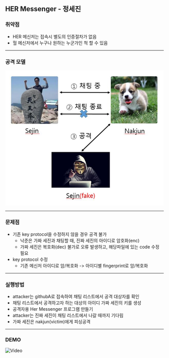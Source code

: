 ## HER Messenger - 정세진

### 취약점
- HER 메신저는 접속시 별도의 인증절차가 없음
- 헐 메신저에서 누구나 원하는 누군가인 척 할 수 있음

---
### 공격 모델
![attack](images/attack.jpg)

---
### 문제점
- 기존 key protocol을 수정하지 않을 경우 공격 불가
  - 낙준은 가짜 세진과 채팅할 때, 진짜 세진의 아이디로 암호화(enc)
  - 가짜 세진은 복호화(dec) 불가로 오류 발생하고, 해당파일에 있는 code 수정 필요  
- key protocol 수정
  - 기존 메신저 아이디로 암/복호화 -> 아이디별 fingerprint로 암/복호화

---
### 실행방법
- attacker는 githubA로 접속하여 채팅 리스트에서 공격 대상자를 확인
- 채팅 리스트에서 공격하고자 하는 대상의 아이디 가짜 세진의 키를 생성
- 공격자용 Her Messenger 프로그램 만들기
- attacker는 진짜 세진이 채팅 리스트에서 나갈 때까지 기다림
- 가짜 세진은 nakjun(victim)에게 피싱공격

---
### DEMO
![Video](https://youtube.com/embed/3HkWb2PC_z8)
